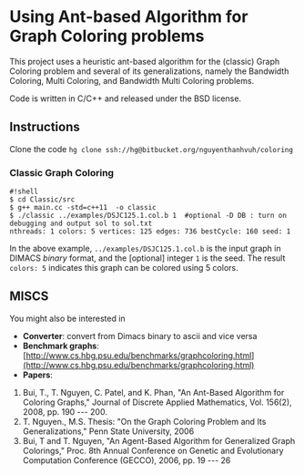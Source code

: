 # Using Ant-based Algorithm for Graph Coloring problems

This project uses a heuristic ant-based algorithm for the (classic) Graph Coloring problem and several of its generalizations, namely the Bandwidth Coloring, Multi Coloring, and Bandwidth Multi Coloring problems.

Code is written in C/C++ and released under the BSD license.

## Instructions
Clone the code `hg clone ssh://hg@bitbucket.org/nguyenthanhvuh/coloring`

### Classic Graph Coloring

```
#!shell
$ cd Classic/src
$ g++ main.cc -std=c++11  -o classic
$ ./classic ../examples/DSJC125.1.col.b 1  #optional -D DB : turn on debugging and output sol to sol.txt
nthreads: 1 colors: 5 vertices: 125 edges: 736 bestCycle: 160 seed: 1
```


In the above example, `../examples/DSJC125.1.col.b` is the input graph in DIMACS *binary* format, and the [optional] integer `1` is the seed. The result `colors: 5` indicates this graph can be colored using 5 colors.


## MISCS
You might also be interested in

* **Converter**: convert from Dimacs binary to ascii and vice versa
* **Benchmark graphs**: [http://www.cs.hbg.psu.edu/benchmarks/graphcoloring.html](http://www.cs.hbg.psu.edu/benchmarks/graphcoloring.html)
* **Papers**: 

1. Bui, T., T. Nguyen, C. Patel, and K. Phan, "An Ant-Based Algorithm for Coloring Graphs," Journal of Discrete Applied Mathematics, Vol. 156(2), 2008, pp. 190 --- 200.
1. T. Nguyen., M.S. Thesis: "On the Graph Coloring Problem and Its Generalizations," Penn State University, 2006
1. Bui, T and T. Nguyen, "An Agent-Based Algorithm for Generalized Graph Colorings," Proc. 8th Annual Conference on Genetic and Evolutionary Computation Conference (GECCO), 2006, pp. 19 --- 26

